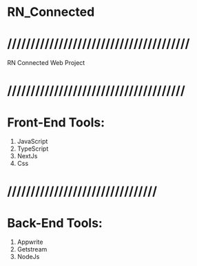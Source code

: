# RN_Connected
# ///////////////////////////////////////
RN Connected Web Project
# //////////////////////////////////////
# Front-End Tools:
1. JavaScript
2. TypeScript
3. NextJs
4. Css
# ////////////////////////////////
# Back-End Tools: 
1. Appwrite 
2. Getstream
3. NodeJs
